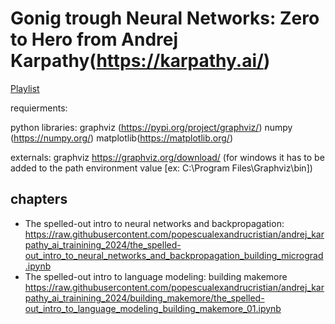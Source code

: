 # Gonig trough Neural Networks: Zero to Hero from Andrej Karpathy(https://karpathy.ai/)

[Playlist](https://www.youtube.com/embed/videoseries?si=kLqM_OkV6fV9nMgF&amp;list=PLAqhIrjkxbuWI23v9cThsA9GvCAUhRvKZ)

requierments:

python libraries:
graphviz (https://pypi.org/project/graphviz/)
numpy (https://numpy.org/)
matplotlib(https://matplotlib.org/)

externals:
graphviz https://graphviz.org/download/ (for windows it has to be added to the path environment value [ex: C:\Program Files\Graphviz\bin])


## chapters

* The spelled-out intro to neural networks and backpropagation:
  https://raw.githubusercontent.com/popescualexandrucristian/andrej_karpathy_ai_trainining_2024/the_spelled-out_intro_to_neural_networks_and_backpropagation_building_micrograd.ipynb
* The spelled-out intro to language modeling: building makemore
https://raw.githubusercontent.com/popescualexandrucristian/andrej_karpathy_ai_trainining_2024/building_makemore/the_spelled-out_intro_to_language_modeling_building_makemore_01.ipynb